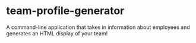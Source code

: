 # team-profile-generator
A command-line application that takes in information about employees and generates an HTML display of your team!

